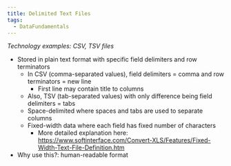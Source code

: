 ```yaml
---
title: Delimited Text Files
tags:
  - DataFundamentals
---
```

*Technology examples: CSV, TSV files*

- Stored in plain text format with specific field delimiters and row terminators
	- In CSV (comma-separated values), field delimiters = comma and row terminators = new line
		- First line may contain title to columns
	- Also, TSV (tab-separated values) with only difference being field delimiters = tabs
	- Space-delimited where spaces and tabs are used to separate columns
	- Fixed-width data where each field has fixed number of characters
		- More detailed explanation here: https://www.softinterface.com/Convert-XLS/Features/Fixed-Width-Text-File-Definition.htm
- Why use this?: human-readable format


